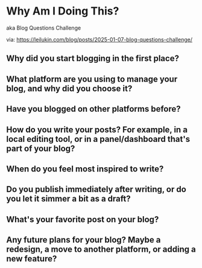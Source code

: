 # Why Am I Doing This?

aka Blog Questions Challenge

via: https://leilukin.com/blog/posts/2025-01-07-blog-questions-challenge/

## Why did you start blogging in the first place?
## What platform are you using to manage your blog, and why did you choose it?
## Have you blogged on other platforms before?
## How do you write your posts? For example, in a local editing tool, or in a panel/dashboard that's part of your blog?
## When do you feel most inspired to write?
## Do you publish immediately after writing, or do you let it simmer a bit as a draft?
## What's your favorite post on your blog?
## Any future plans for your blog? Maybe a redesign, a move to another platform, or adding a new feature?
